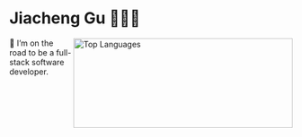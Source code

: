 # Jiacheng Gu 🧑🏻‍💻

<img src="https://github-readme-stats.vercel.app/api/top-langs/?username=orangegoo&layout=compact&theme=dark" width="390px" height="160px" alt="Top Languages"  align="right"/>

🌱 I’m on the road to be a full-stack software developer.
